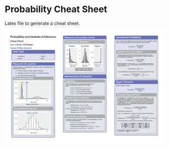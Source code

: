# Probability Cheat Sheet
Latex file to generate a cheat sheet.


![alt text](Probability_Cheat_Sheet-4_Page_1.png)
